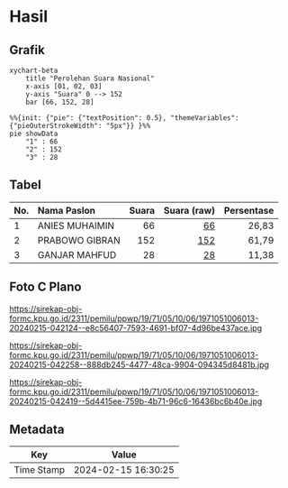 # Hasil

## Grafik

```mermaid
xychart-beta
    title "Perolehan Suara Nasional"
    x-axis [01, 02, 03]
    y-axis "Suara" 0 --> 152
    bar [66, 152, 28]
```

```mermaid
%%{init: {"pie": {"textPosition": 0.5}, "themeVariables": {"pieOuterStrokeWidth": "5px"}} }%%
pie showData
    "1" : 66
    "2" : 152
    "3" : 28
```

## Tabel

| No. | Nama Paslon    | Suara | Suara (raw) | Persentase |
|:--- |:-------------- | -----:| -----------:| ----------:|
| 1   | ANIES MUHAIMIN | 66    | [66][p-1]   | 26,83      |
| 2   | PRABOWO GIBRAN | 152   | [152][p-2]  | 61,79      |
| 3   | GANJAR MAHFUD  | 28    | [28][p-3]   | 11,38      |


[p-1]: https://github.com/gigit-pemilu/pemilu-2024/blob/main/pilpres/hitung-suara/sub/19-kepulauan-bangka-belitung/sub/71-kota-pangkal-pinang/sub/05-gerunggang/sub/1006-kacang-pedang/sub/013-tps/sub/paslon-1.txt
[p-2]: https://github.com/gigit-pemilu/pemilu-2024/blob/main/pilpres/hitung-suara/sub/19-kepulauan-bangka-belitung/sub/71-kota-pangkal-pinang/sub/05-gerunggang/sub/1006-kacang-pedang/sub/013-tps/sub/paslon-2.txt
[p-3]: https://github.com/gigit-pemilu/pemilu-2024/blob/main/pilpres/hitung-suara/sub/19-kepulauan-bangka-belitung/sub/71-kota-pangkal-pinang/sub/05-gerunggang/sub/1006-kacang-pedang/sub/013-tps/sub/paslon-3.txt

## Foto C Plano

https://sirekap-obj-formc.kpu.go.id/2311/pemilu/ppwp/19/71/05/10/06/1971051006013-20240215-042124--e8c56407-7593-4691-bf07-4d96be437ace.jpg

https://sirekap-obj-formc.kpu.go.id/2311/pemilu/ppwp/19/71/05/10/06/1971051006013-20240215-042258--888db245-4477-48ca-9904-094345d8481b.jpg

https://sirekap-obj-formc.kpu.go.id/2311/pemilu/ppwp/19/71/05/10/06/1971051006013-20240215-042419--5d4415ee-759b-4b71-96c6-16436bc6b40e.jpg


## Metadata

| Key        | Value               |
| ---------- | ------------------- |
| Time Stamp | 2024-02-15 16:30:25 |



